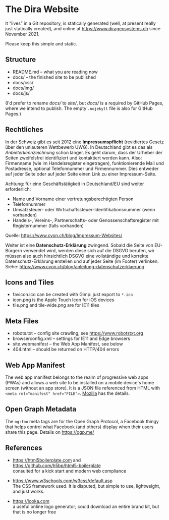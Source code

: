 
# The Dira Website

It “lives” in a Git repository, is statically generated
(well, at present really just statically created), and
online at <https://www.dirageosystems.ch> since November 2021.

Please keep this simple and static.

## Structure

- README.md – what you are reading now
- docs/ – the finished site to be published
- docs/css/
- docs/img/
- docs/js/

(I'd prefer to rename *docs/* to *site/*, but *docs/* is
a required by GitHub Pages, where we intend to publish.
The empty `.nojekyll` file is also for GitHub Pages.)

## Rechtliches

In der Schweiz gibt es seit 2012 eine **Impressumspflicht**
(revidiertes Gesetz über den unlauteren Wettbewerb UWG).
In Deutschland gibt es das als *Anbieterkennzeichnung* schon
länger. Es geht darum, dass der Urheber der Seiten zweifelsfrei
identifiziert und kontaktiert werden kann. Also: Firmenname
(wie im Handelsregister eingetragen), funktionierende Mail
und Postadresse, optional Telefonnummer und Firmennummer.
Dies entweder auf jeder Seite oder auf jeder Seite einen
Link zu einer Impressum-Seite.

Achtung: für eine Geschäftstätigkeit in Deutschland/EU
sind weiter erforderlich:

- Name und Vorname einer vertretungsberechtigten Person
- Telefonnummer
- Umsatzsteuer- oder Wirtschaftssteuer-Identifikationsnummer (wenn vorhanden)
- Handels-, Vereins-, Partnerschafts- oder Genossenschaftsregister
  mit Registernummer (falls vorhanden)

Quelle: <https://www.cyon.ch/blog/Impressum-Websites/>  

Weiter ist eine **Datenschutz-Erklärung** zwingend.
Sobald die Seite von EU-Bürgern verwendet wird, werden diese
sich auf die DSGVO berufen, wir müssen also auch hinsichtlich
DSGVO eine vollständige und korrekte Datenschutz-Erklärung
erstellen und auf jeder Seite (im Footer) verlinken. Siehe:
<https://www.cyon.ch/blog/anleitung-datenschutzerklaerung>

## Icons and Tiles

- favicon.ico can be created with Gimp: just export to `*.ico`
- icon.png is the Apple Touch Icon for iOS devices
- tile.png and tile-wide.png are for IE11 tiles

## Meta Files

- robots.txt – config site crawling, see <https://www.robotstxt.org>
- browserconfig.xml – settings for IE11 and Edge browsers
- site.webmanifest – the Web App Manifest, see below
- 404.html – should be returned on HTTP/404 errors

## Web App Manifest

The web app manifest belongs to the realm of progressive web
apps (PWAs) and allows a web site to be installed on a mobile
device's home screen (without an app store). It is a JSON file
referenced from HTML with `<meta rel="manifest" href="FILE">`.
[Mozilla](https://developer.mozilla.org/en-US/docs/Web/Manifest)
has the details.

## Open Graph Metadata

The `og:foo` meta tags are for the Open Graph Protocol,
a Facebook thingy that helps control what Facebook (and
others) display when their users share this page.
Details on <https://ogp.me/>

## References

- <https://html5boilerplate.com> and  
  <https://github.com/h5bp/html5-boilerplate>  
  consulted for a kick start and modern web compliance

- <https://www.w3schools.com/w3css/default.asp>  
  The CSS framework used. It is disputed, but simple
  to use, lightweight, and just works.

- <https://looka.com>  
  a useful online logo generator; could download an
  entire brand kit, but that is no longer free
